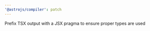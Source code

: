 ```yaml
---
'@astrojs/compiler': patch
---
```


Prefix TSX output with a JSX pragma to ensure proper types are used
